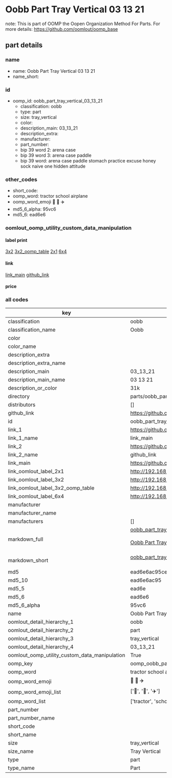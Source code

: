 # Oobb Part Tray Vertical 03 13 21  

note: This is part of OOMP the Oopen Organization Method For Parts. For more details: https://github.com/oomlout/oomp_base

##  part details





### name
* name: Oobb Part Tray Vertical 03 13 21
* name_short: 
### id
* oomp_id: oobb_part_tray_vertical_03_13_21
  * classification: oobb
  * type: part
  * size: tray_vertical
  * color: 
  * description_main: 03_13_21
  * description_extra: 
  * manufacturer: 
  * part_number: 
  * bip 39 word 2: arena case
  * bip 39 word 3: arena case paddle
  * bip 39 word: arena case paddle stomach practice excuse honey sock naive one hidden attitude

### other_codes
* short_code: 
* oomp_word: tractor school airplane
* oomp_word_emoji :tractor: :school: :airplane:
* md5_6_alpha: 95vc6
* md5_6: ead6e6






### oomlout_oomp_utility_custom_data_manipulation
#### label print
[3x2](http://192.168.1.245:1112/?label=oomp%2095vc6)
[3x2_oomp_table](http://192.168.1.107:1112/?label=oomp%2095vc6)
[2x1](http://192.168.1.242:1112/?label=oomp%2095vc6)
[6x4](http://192.168.1.55:1112/?label=oomp%2095vc6)    

#### link

[link_main](https://github.com/oomlout/oomlout_oomp_current_version_messy/tree/main/parts/oobb_part_tray_vertical_03_13_21) [github_link](https://github.com/oomlout/oomlout_oomp_part_src/tree/main/parts/oobb_part_tray_vertical_03_13_21)                             

#### price







### all codes 
| key | value |  
| --- | --- |  
| classification | oobb |  
| classification_name | Oobb |  
| color |  |  
| color_name |  |  
| description_extra |  |  
| description_extra_name |  |  
| description_main | 03_13_21 |  
| description_main_name | 03 13 21 |  
| description_or_color | 31k |  
| directory | parts/oobb_part_tray_vertical_03_13_21 |  
| distributors | [] |  
| github_link | https://github.com/oomlout/oomlout_oomp_part_src/tree/main/parts/oobb_part_tray_vertical_03_13_21 |  
| id | oobb_part_tray_vertical_03_13_21 |  
| link_1 | https://github.com/oomlout/oomlout_oomp_current_version_messy/tree/main/parts/oobb_part_tray_vertical_03_13_21 |  
| link_1_name | link_main |  
| link_2 | https://github.com/oomlout/oomlout_oomp_part_src/tree/main/parts/oobb_part_tray_vertical_03_13_21 |  
| link_2_name | github_link |  
| link_main | https://github.com/oomlout/oomlout_oomp_current_version_messy/tree/main/parts/oobb_part_tray_vertical_03_13_21 |  
| link_oomlout_label_2x1 | http://192.168.1.242:1112/?label=oomp%2095vc6 |  
| link_oomlout_label_3x2 | http://192.168.1.245:1112/?label=oomp%2095vc6 |  
| link_oomlout_label_3x2_oomp_table | http://192.168.1.107:1112/?label=oomp%2095vc6 |  
| link_oomlout_label_6x4 | http://192.168.1.55:1112/?label=oomp%2095vc6 |  
| manufacturer |  |  
| manufacturer_name |  |  
| manufacturers | [] |  
| markdown_full | [oobb_part_tray_vertical_03_13_21](https://github.com/oomlout/oomlout_oomp_current_version_messy/tree/main/parts/oobb_part_tray_vertical_03_13_21)<br>[](https://github.com/oomlout/oomlout_oomp_current_version_messy/tree/main/parts/oobb_part_tray_vertical_03_13_21)<br>[Oobb Part Tray Vertical 03 13 21](https://github.com/oomlout/oomlout_oomp_current_version_messy/tree/main/parts/oobb_part_tray_vertical_03_13_21)<br><br> |  
| markdown_short | [oobb_part_tray_vertical_03_13_21](https://github.com/oomlout/oomlout_oomp_current_version_messy/tree/main/parts/oobb_part_tray_vertical_03_13_21)<br><br> |  
| md5 | ead6e6ac95ce0da53c54bd633d88c85b |  
| md5_10 | ead6e6ac95 |  
| md5_5 | ead6e |  
| md5_6 | ead6e6 |  
| md5_6_alpha | 95vc6 |  
| name | Oobb Part Tray Vertical 03 13 21 |  
| oomlout_detail_hierarchy_1 | oobb |  
| oomlout_detail_hierarchy_2 | part |  
| oomlout_detail_hierarchy_3 | tray_vertical |  
| oomlout_detail_hierarchy_4 | 03_13_21 |  
| oomlout_oomp_utility_custom_data_manipulation | True |  
| oomp_key | oomp_oobb_part_tray_vertical_03_13_21 |  
| oomp_word | tractor school airplane |  
| oomp_word_emoji | :tractor: :school: :airplane: |  
| oomp_word_emoji_list | [':tractor:', ':school:', ':airplane:'] |  
| oomp_word_list | ['tractor', 'school', 'airplane'] |  
| part_number |  |  
| part_number_name |  |  
| short_code |  |  
| short_name |  |  
| size | tray_vertical |  
| size_name | Tray Vertical |  
| type | part |  
| type_name | Part |  
